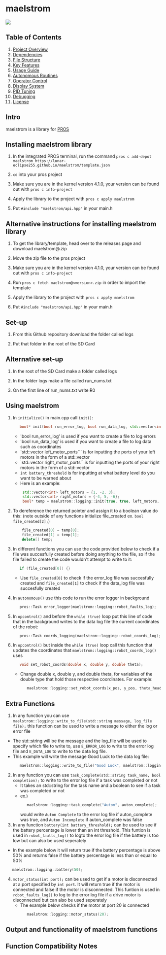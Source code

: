 # maelstrom

<img src="https://img.shields.io/badge/version-v0.4.6-blue?style=for-the-badge">

## Table of Contents
1. [Project Overview](#project-overview)
2. [Dependencies](#dependencies)
3. [File Structure](#file-structure)
4. [Key Features](#key-features)
5. [Usage Guide](#usage-guide)
6. [Autonomous Routines](#autonomous-routines)
7. [Operator Control](#operator-control)
8. [Display System](#display-system)
9. [PID Tuning](#pid-tuning)
10. [Debugging](#debugging)
11. [License](#license)

## Intro
maelstrom is a library for [PROS](https://pros.cs.purdue.edu/)

## Installing maelstrom library
1. In the integrated PROS terminal, run the command `pros c add-depot maelstrom https://lunar-eclipse255.github.io/maelstrom/template.json`

2.  `cd` into your pros project

3.  Make sure you are in the kernel version 4.1.0, your version can be found out with `pros c info-project` 

4. Apply the library to the project with `pros c apply maelstrom`

5. Put `#include "maelstrom/api.hpp"` in your main.h


## Alternative instructions for installing maelstrom library


1.  To get the library/template, head over to the releases page and download maelstrom@<version>.zip

2. Move the zip file to the pros project

3.  Make sure you are in the kernel version 4.1.0, your version can be found out with `pros c info-project` 

4. Run `pros c fetch maelstrom@<version>.zip` in order to import the template

5. Apply the library to the project with `pros c apply maelstrom`

6. Put `#include "maelstrom/api.hpp"` in your main.h


## Set-up

1. From this Github repository download the folder called logs

2. Put that folder in the root of the SD Card


## Alternative set-up

1. In the root of the SD Card make a folder called logs

2. In the folder logs make a file called run_nums.txt

3. On the first line of run_nums.txt write R0


## Using maelstrom
1. In `initialize()` in main.cpp call `init()`:
   ```cpp
      bool* init(bool run_error_log, bool run_data_log, std::vector<int> left_motor_ports, std::vector<int> right_motor_ports, int battery_threshold);
   ```
    * 'bool run_error_log' is used if you want to create a file to log errors
    * 'bool run_data_log' is used if you want to create a file to log data such as coordinates
    * `std::vector<int> left_motor_ports``` is for inputting the ports of your left motors in the form of a std::vector
    * `std::vector<int> right_motor_ports`` is for inputting the ports of your right motors in the form of a std::vector
    * `int battery_threshold` is for inputting at what battery level do you want to be warned about
    * Here is an example:
       ```cpp
        std::vector<int> left_motors = {1, -2, 3};
        std::vector<int> right_motors = {-4, 5, -6};
        bool* temp = maelstrom::logging::init(true, true, left_motors, right_motors, 50);
        ```

       
2. To dereference the returned pointer and assign it to a boolean value do this: (note outside of any functions initialize file_created ex. `bool file_created[2];`)
   ```cpp
       file_created[0] = temp[0];
       file_created[1] = temp[1];
       delete[] temp;
   ```

   
3. In different functions you can use the code provided below to check if a file was succesfully created before doing anything to the file, so if the file failed to create the code wouldn't attempt to write to it:
   ```cpp
      if (file_created[0]) {}
   ```
   * Use `file_created[0]` to check if the error_log file was succesfully created and `file_created[1]` to check if the data_log file was succesfully created

  
4. In `autonomous()` use this code to run the error logger in background
   ```cpp
      pros::Task error_logger(maelstrom::logging::robot_faults_log);
   ```


5. In `opcontrol()` and before the `while (true)` loop put this line of code that in the background writes to the data log file the current coordinates of the robot:
   ```cpp
      pros::Task coords_logging(maelstrom::logging::robot_coords_log);
   ```


6. In `opcontrol()` but inside the `while (true)` loop call this function that updates the coordinates that `maelstrom::logging::robot_coords_log()` uses
   ```cpp
      void set_robot_coords(double x, double y, double theta);
   ```
   * Change double x, double y, and double theta, for variables of the double type that hold those respective coordinates. For example:
     ```cpp
        maelstrom::logging::set_robot_coords(x_pos, y_pos, theta_heading);
     ```

     
## Extra Functions
1. In any function you can use `maelstrom::logging::write_to_file(std::string message, log_file file);` this function can be used to write a message to either the log or error file
  * The std::string will be the message and the log_file will be used to specify which file to write to, use `E_ERROR_LOG` to write to the error log file and `E_DATA_LOG` to write to the data log file.
  * This example will write the message Good Luck to the data log file:
       ```cpp
          maelstrom::logging::write_to_file("Good Luck", maelstrom::logging::E_DATA_LOG);
       ```
2. In any function you can use `task_complete(std::string task_name, bool completion);` to write to the error log file if a task was completed or not
     * It takes an std::string for the task name and a boolean to see if a task was completed or not
     * ex.)
       ```cpp
          maelstrom::logging::task_complete("Auton", auton_complete);
       ```
       would write `Auton Complete` to the error log file if auton_complete was true, and `Auton Incomplete` if auton_complete was false
3. In any function `battery(int battery_threshold);` can be used to see if the battery percentage is lower than an int threshold. This funtion is used in `robot_faults_log()` to logto the error log file if the battery is too low but can also be used seperately
  * In the example below it will return true if the battery percentage is above 50% and returns false if the battery percentage is less than or equal to 50%
   ```cpp
      maelstrom::logging::battery(50);
   ```
4. `motor_status(int port);` can be used to get if a motor is disconnected at a port specified by `int port`. It will return true if the motor is connected and false if the motor is disconnected. This funtion is used in `robot_faults_log()` to log to the error log file if a drive motor is disconnected but can also be used seperately
   * The example below checks if the motor at port 20 is connected
     ```cpp
        maelstrom::logging::motor_status(20);
     ```
## Output and functionality of maelstrom functions

## Function Compatibility Notes
